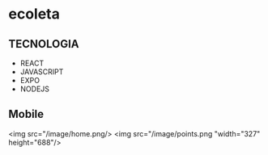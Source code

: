 # ecoleta

## TECNOLOGIA

* REACT
* JAVASCRIPT
* EXPO
* NODEJS
 
 ## Mobile
 <img src="/image/home.png/>
 <img src="/image/points.png "width="327" height="688"/>
 
